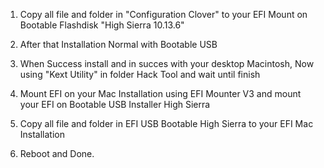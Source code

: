 1. Copy all file and folder in "Configuration Clover" to your EFI Mount on Bootable Flashdisk "High Sierra 10.13.6"

2. After that Installation Normal with Bootable USB

3. When Success install and in succes with your desktop Macintosh, Now using "Kext Utility" in folder Hack Tool and wait until finish

4. Mount EFI on your Mac Installation using EFI Mounter V3 and mount your EFI on Bootable USB Installer High Sierra

5. Copy all file and folder in EFI USB Bootable High Sierra to your EFI Mac Installation

6. Reboot and Done.
